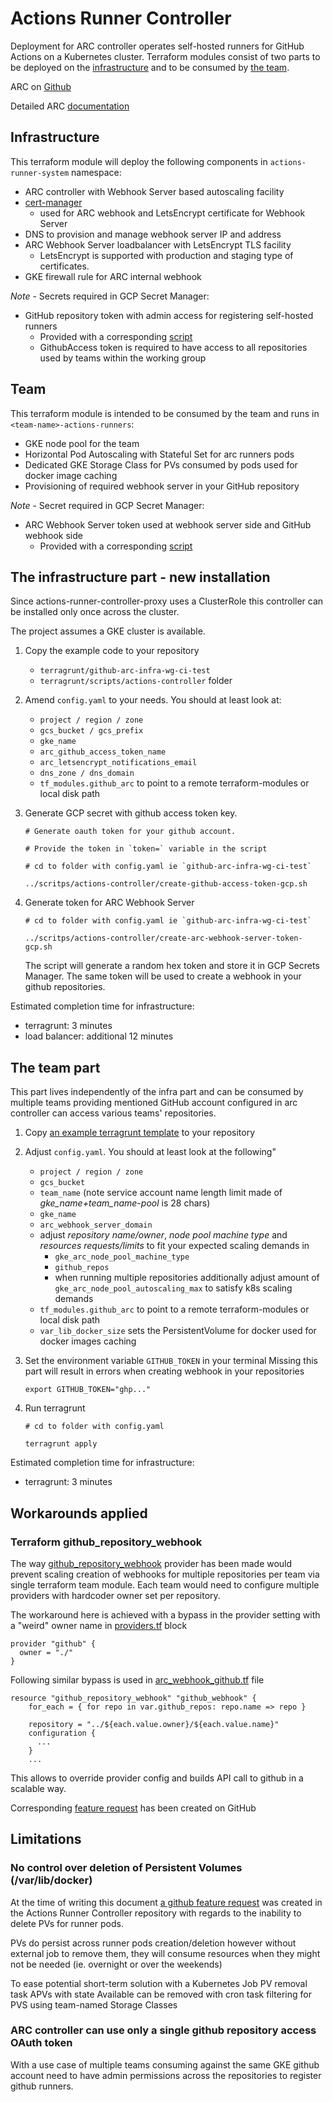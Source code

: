 # Actions Runner Controller

Deployment for ARC controller operates self-hosted runners for GitHub Actions on a Kubernetes cluster. Terraform modules consist of two parts to be deployed on the [infrastructure](../terraform-modules/actions_runner_controller/infra/) and to be consumed by [the team](../terraform-modules/actions_runner_controller/team/).


ARC on [Github](https://github.com/actions-runner-controller/actions-runner-controller)

Detailed ARC [documentation](https://github.com/actions-runner-controller/actions-runner-controller/blob/master/docs/detailed-docs.md)

## Infrastructure

This terraform module will deploy the following components in `actions-runner-system` namespace:
* ARC controller with Webhook Server based autoscaling facility
* [cert-manager](https://cert-manager.io/)
  * used for ARC webhook and LetsEncrypt certificate for Webhook Server
* DNS to provision and manage webhook server IP and address
* ARC Webhook Server loadbalancer with LetsEncrypt TLS facility
  * LetsEncrypt is supported with production and staging type of certificates.
* GKE firewall rule for ARC internal webhook

*Note* - Secrets required in GCP Secret Manager:
* GitHub repository token with admin access for registering self-hosted runners
  * Provided with a corresponding [script](../terragrunt/scritps/actions-controller/create-github-access-token-gcp.sh)
  * GithubAccess token is required to have access to all repositories used by teams within the working group


## Team

This terraform module is intended to be consumed by the team and runs in `<team-name>-actions-runners`:
* GKE node pool for the team
* Horizontal Pod Autoscaling with Stateful Set for arc runners pods
* Dedicated GKE Storage Class for PVs consumed by pods used for docker image caching
* Provisioning of required webhook server in your GitHub repository

*Note* - Secret required in GCP Secret Manager:
* ARC Webhook Server token used at webhook server side and GitHub webhook side
  * Provided with a corresponding [script](../terragrunt/scritps/actions-controller/create-arc-webhook-server-token-gcp.sh)


## The infrastructure part - new installation
Since actions-runner-controller-proxy uses a ClusterRole this controller can be installed only once across the cluster.

The project assumes a GKE cluster is available.

1. Copy the example code to your repository
   * `terragrunt/github-arc-infra-wg-ci-test`
   * `terragrunt/scripts/actions-controller` folder

2. Amend `config.yaml` to your needs. You should at least look at:
    * `project / region / zone`
    * `gcs_bucket / gcs_prefix`
    * `gke_name`
    * `arc_github_access_token_name`
    * `arc_letsencrypt_notifications_email`
    * `dns_zone / dns_domain`
    * `tf_modules.github_arc` to point to a remote terraform-modules or local disk path

1. Generate GCP secret with github access token key.
    ```
    # Generate oauth token for your github account.

    # Provide the token in `token=` variable in the script

    # cd to folder with config.yaml ie `github-arc-infra-wg-ci-test`

    ../scritps/actions-controller/create-github-access-token-gcp.sh
    ```

2. Generate token for ARC Webhook Server
    ```
    # cd to folder with config.yaml ie `github-arc-infra-wg-ci-test`

    ../scritps/actions-controller/create-arc-webhook-server-token-gcp.sh
    ```

    The script will generate a random hex token and store it in GCP Secrets Manager. The same token will be used to create a webhook in your github repositories.

Estimated completion time for infrastructure:
* terragrunt: 3 minutes
* load balancer: additional 12 minutes

## The team part

This part lives independently of the infra part and can be consumed by multiple teams providing mentioned GitHub account configured in arc controller can access various teams' repositories.

1. Copy [an example terragrunt template](./terragrunt-team-example/) to your repository

2. Adjust `config.yaml`. You should at least look at the following"
    * `project / region / zone`
    * `gcs_bucket`
    * `team_name` (note service account name length limit made of *gke_name+team_name-pool* is 28 chars)
    * `gke_name`
    * `arc_webhook_server_domain`
    *  adjust _repository name/owner_, _node pool machine type_ and _resources requests/limits_ to fit your expected scaling demands in
        * `gke_arc_node_pool_machine_type`
        * `github_repos`
        * when running multiple repositories additionally adjust amount of `gke_arc_node_pool_autoscaling_max` to satisfy k8s scaling demands
    * `tf_modules.github_arc` to point to a remote terraform-modules or local disk path
    * `var_lib_docker_size` sets the PersistentVolume for docker used for docker images caching

3. Set the environment variable `GITHUB_TOKEN` in your terminal
Missing this part will result in errors when creating webhook in your repositories
    ```
    export GITHUB_TOKEN="ghp..."
    ```

4. Run terragrunt
    ```
    # cd to folder with config.yaml

    terragrunt apply
    ```
Estimated completion time for infrastructure:
* terragrunt: 3 minutes


## Workarounds applied

### Terraform github_repository_webhook

The way [github_repository_webhook](https://registry.terraform.io/providers/integrations/github/latest/docs#owner) provider has been made would prevent scaling creation of webhooks for multiple repositories per team via single terraform team module. Each team would need to configure multiple providers with hardcoder owner set per repository.

The workaround here is achieved with a bypass in the provider setting with a "weird" owner name in [providers.tf](../../terraform-modules/actions_runner_controller/team/providers.tf) block

```
provider "github" {
  owner = "./"
}

```

Following similar bypass is used in [arc_webhook_github.tf](../../terraform-modules/actions_runner_controller/team/arc_webhook_github.tf) file

```
resource "github_repository_webhook" "github_webhook" {
    for_each = { for repo in var.github_repos: repo.name => repo }

    repository = "../${each.value.owner}/${each.value.name}"
    configuration {
      ...
    }
    ...
```

This allows to override provider config and builds API call to github in a scalable way.

Corresponding [feature request](https://github.com/integrations/terraform-provider-github/issues/1436) has been created on GitHub

## Limitations

### No control over deletion of Persistent Volumes (/var/lib/docker)

At the time of writing this document [a github feature request](https://github.com/actions/actions-runner-controller/issues/2092) was created in the Actions Runner Controller repository with regards to the inability to delete PVs for runner pods.

PVs do persist across runner pods creation/deletion however without external job to remove them, they will consume resources when they might not be needed (ie. overnight or over the weekends)

To ease potential short-term solution with a Kubernetes Job PV removal task APVs with state Available can be removed with cron task filtering for PVS using team-named Storage Classes

### ARC controller can use only a single github repository access OAuth token

With a use case of multiple teams consuming against the same GKE github account need to have admin permissions across the repositories to register github runners.
